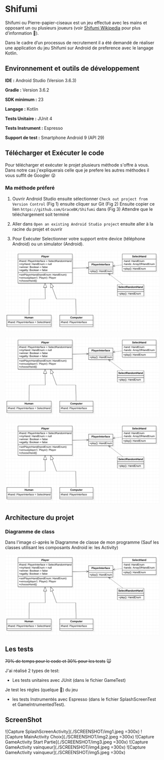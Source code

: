 # Shifumi

Shifumi ou Pierre-papier-ciseaux est un jeu effectué avec les mains et opposant un ou plusieurs joueurs (voir [Shifumi Wikipedia](https://fr.wikipedia.org/wiki/Pierre-papier-ciseaux) pour plus d’information :tongue:).

Dans le cadre d’un processus de recrutement il a été demandé de réaliser une application du jeu Shifumi sur Android de preference avec le langage Kotlin.

## Environnement et outils de développement

**IDE :**  Android Studio (Version 3.6.3)

**Gradle :**  Version 3.6.2

**SDK minimum :**  23

**Langage :**  Kotlin

**Tests Unitaire :**  JUnit 4

**Tests Instrument :**  Espresso

**Support de test :**  Smartphone Android 9 (API 29)

## Télécharger et Exécuter le code

Pour télécharger et exécuter le projet plusieurs méthode s'offre à vous. Dans notre cas j'expliquerais celle que je prefere les autres méthodes il vous suffit de Googler :stuck_out_tongue_winking_eye:

### Ma méthode préferé

1. Ouvrir Android Studio ensuite sélectionner `Check out project from Version Control` (Fig 1) ensuite cliquer sur Git (Fig 2)
Ensuite copier ce lien `https://github.com/GraceBK/Shifumi` dans (Fig 3)
Attendre que le téléchargement soit terminé

2. Aller dans `Open an existing Android Studio project` ensuite aller à la racine du projet et ouvrir

3. Pour Exécuter Selectionner votre support entre device (téléphone Android) ou un simulator (Android).

![Diagramme de classe](./SCREENSHOT/DiagramClass.png)

![Diagramme de classe](./SCREENSHOT/DiagramClass.png)

![Diagramme de classe](./SCREENSHOT/DiagramClass.png)

## Architecture du projet

### Diagramme de class

Dans l'image ci-après le Diagramme de classe de mon programme (Sauf les classes utilisant les composants Android ie: les Activity)

![Diagramme de classe](./SCREENSHOT/DiagramClass.png)


## Les tests

~~70% de temps pour le code et 30% pour les tests~~ :scream_cat:

J'ai réalisé 2 types de test:

- Les tests unitaires avec JUnit (dans le fichier GameTest)

Je test les régles (quelque :speak_no_evil:) du jeu

- les tests Instrumentés avec Espresso (dans le fichier SplashScreenTest et GameIntrumentedTest).

## ScreenShot

![Capture SplashScreenActivity](./SCREENSHOT/img1.jpeg =300x) ![Capture MainActivity Choix](./SCREENSHOT/img2.jpeg =300x) ![Capture GameActivity Start Partie](./SCREENSHOT/img3.jpeg =300x) ![Capture GameActivity vainqueur](./SCREENSHOT/img4.jpeg =300x) ![Capture GameActivity vainqueur](./SCREENSHOT/img5.jpeg =300x)
